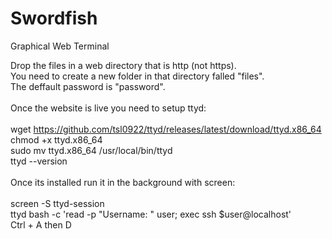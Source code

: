 # Swordfish
Graphical Web Terminal<br>

Drop the files in a web directory that is http (not https).<br>
You need to create a new folder in that directory falled "files".<br>
The deffault password is "password".<br>
<br>
Once the website is live you need to setup ttyd:<br>
<br>
wget https://github.com/tsl0922/ttyd/releases/latest/download/ttyd.x86_64<br>
chmod +x ttyd.x86_64<br>
sudo mv ttyd.x86_64 /usr/local/bin/ttyd<br>
ttyd --version<br>
<br>
Once its installed run it in the background with screen:<br>
<br>
screen -S ttyd-session<br>
ttyd bash -c 'read -p "Username: " user; exec ssh $user@localhost'<br>
Ctrl + A then D<br>
<br>
